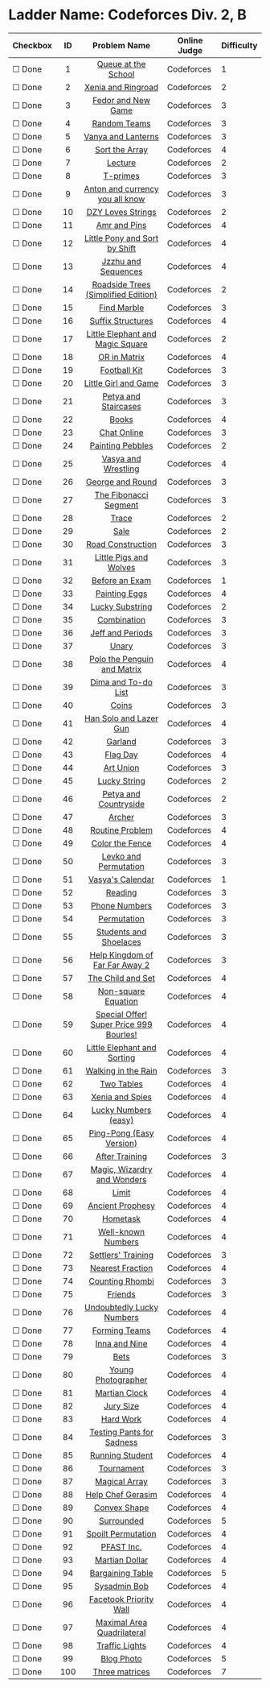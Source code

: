 # Ladder Name: Codeforces Div. 2, B

| Checkbox | ID  | Problem Name | Online Judge | Difficulty |
|---|:---:|:---:|---|---|
|&#9744; Done|1|[Queue at the School](http://codeforces.com/problemset/problem/266/B)|Codeforces|1|
|&#9744; Done|2|[Xenia and Ringroad](http://codeforces.com/problemset/problem/339/B)|Codeforces|2|
|&#9744; Done|3|[Fedor and New Game](http://codeforces.com/problemset/problem/467/B)|Codeforces|3|
|&#9744; Done|4|[Random Teams](http://codeforces.com/problemset/problem/478/B)|Codeforces|3|
|&#9744; Done|5|[Vanya and Lanterns](http://codeforces.com/problemset/problem/492/B)|Codeforces|3|
|&#9744; Done|6|[Sort the Array](http://codeforces.com/problemset/problem/451/B)|Codeforces|4|
|&#9744; Done|7|[Lecture](http://codeforces.com/problemset/problem/499/B)|Codeforces|2|
|&#9744; Done|8|[T-primes](http://codeforces.com/problemset/problem/230/B)|Codeforces|3|
|&#9744; Done|9|[Anton and currency you all know](http://codeforces.com/problemset/problem/508/B)|Codeforces|3|
|&#9744; Done|10|[DZY Loves Strings](http://codeforces.com/problemset/problem/447/B)|Codeforces|2|
|&#9744; Done|11|[Amr and Pins](http://codeforces.com/problemset/problem/507/B)|Codeforces|4|
|&#9744; Done|12|[Little Pony and Sort by Shift](http://codeforces.com/problemset/problem/454/B)|Codeforces|4|
|&#9744; Done|13|[Jzzhu and Sequences](http://codeforces.com/problemset/problem/450/B)|Codeforces|4|
|&#9744; Done|14|[Roadside Trees (Simplified Edition)](http://codeforces.com/problemset/problem/265/B)|Codeforces|2|
|&#9744; Done|15|[Find Marble](http://codeforces.com/problemset/problem/285/B)|Codeforces|3|
|&#9744; Done|16|[Suffix Structures](http://codeforces.com/problemset/problem/448/B)|Codeforces|4|
|&#9744; Done|17|[Little Elephant and Magic Square](http://codeforces.com/problemset/problem/259/B)|Codeforces|2|
|&#9744; Done|18|[OR in Matrix](http://codeforces.com/problemset/problem/486/B)|Codeforces|4|
|&#9744; Done|19|[Football Kit](http://codeforces.com/problemset/problem/432/B)|Codeforces|3|
|&#9744; Done|20|[Little Girl and Game](http://codeforces.com/problemset/problem/276/B)|Codeforces|3|
|&#9744; Done|21|[Petya and Staircases](http://codeforces.com/problemset/problem/362/B)|Codeforces|3|
|&#9744; Done|22|[Books](http://codeforces.com/problemset/problem/279/B)|Codeforces|4|
|&#9744; Done|23|[Chat Online](http://codeforces.com/problemset/problem/469/B)|Codeforces|3|
|&#9744; Done|24|[Painting Pebbles](http://codeforces.com/problemset/problem/509/B)|Codeforces|2|
|&#9744; Done|25|[Vasya and Wrestling](http://codeforces.com/problemset/problem/493/B)|Codeforces|4|
|&#9744; Done|26|[George and Round](http://codeforces.com/problemset/problem/387/B)|Codeforces|3|
|&#9744; Done|27|[The Fibonacci Segment](http://codeforces.com/problemset/problem/365/B)|Codeforces|3|
|&#9744; Done|28|[Trace](http://codeforces.com/problemset/problem/157/B)|Codeforces|2|
|&#9744; Done|29|[Sale](http://codeforces.com/problemset/problem/34/B)|Codeforces|2|
|&#9744; Done|30|[Road Construction](http://codeforces.com/problemset/problem/330/B)|Codeforces|3|
|&#9744; Done|31|[Little Pigs and Wolves](http://codeforces.com/problemset/problem/116/B)|Codeforces|3|
|&#9744; Done|32|[Before an Exam](http://codeforces.com/problemset/problem/4/B)|Codeforces|1|
|&#9744; Done|33|[Painting Eggs](http://codeforces.com/problemset/problem/282/B)|Codeforces|4|
|&#9744; Done|34|[Lucky Substring](http://codeforces.com/problemset/problem/122/B)|Codeforces|2|
|&#9744; Done|35|[Combination](http://codeforces.com/problemset/problem/155/B)|Codeforces|3|
|&#9744; Done|36|[Jeff and Periods](http://codeforces.com/problemset/problem/352/B)|Codeforces|3|
|&#9744; Done|37|[Unary](http://codeforces.com/problemset/problem/133/B)|Codeforces|3|
|&#9744; Done|38|[Polo the Penguin and Matrix](http://codeforces.com/problemset/problem/289/B)|Codeforces|4|
|&#9744; Done|39|[Dima and To-do List](http://codeforces.com/problemset/problem/366/B)|Codeforces|3|
|&#9744; Done|40|[Coins](http://codeforces.com/problemset/problem/58/B)|Codeforces|3|
|&#9744; Done|41|[Han Solo and Lazer Gun](http://codeforces.com/problemset/problem/514/B)|Codeforces|4|
|&#9744; Done|42|[Garland](http://codeforces.com/problemset/problem/408/B)|Codeforces|3|
|&#9744; Done|43|[Flag Day](http://codeforces.com/problemset/problem/357/B)|Codeforces|4|
|&#9744; Done|44|[Art Union](http://codeforces.com/problemset/problem/416/B)|Codeforces|3|
|&#9744; Done|45|[Lucky String](http://codeforces.com/problemset/problem/110/B)|Codeforces|2|
|&#9744; Done|46|[Petya and Countryside](http://codeforces.com/problemset/problem/66/B)|Codeforces|2|
|&#9744; Done|47|[Archer](http://codeforces.com/problemset/problem/312/B)|Codeforces|3|
|&#9744; Done|48|[Routine Problem](http://codeforces.com/problemset/problem/337/B)|Codeforces|4|
|&#9744; Done|49|[Color the Fence](http://codeforces.com/problemset/problem/349/B)|Codeforces|4|
|&#9744; Done|50|[Levko and Permutation](http://codeforces.com/problemset/problem/361/B)|Codeforces|3|
|&#9744; Done|51|[Vasya's Calendar](http://codeforces.com/problemset/problem/182/B)|Codeforces|1|
|&#9744; Done|52|[Reading](http://codeforces.com/problemset/problem/234/B)|Codeforces|3|
|&#9744; Done|53|[Phone Numbers](http://codeforces.com/problemset/problem/151/B)|Codeforces|3|
|&#9744; Done|54|[Permutation](http://codeforces.com/problemset/problem/359/B)|Codeforces|3|
|&#9744; Done|55|[Students and Shoelaces](http://codeforces.com/problemset/problem/129/B)|Codeforces|3|
|&#9744; Done|56|[Help Kingdom of Far Far Away 2](http://codeforces.com/problemset/problem/143/B)|Codeforces|3|
|&#9744; Done|57|[The Child and Set](http://codeforces.com/problemset/problem/437/B)|Codeforces|4|
|&#9744; Done|58|[Non-square Equation](http://codeforces.com/problemset/problem/233/B)|Codeforces|4|
|&#9744; Done|59|[Special Offer! Super Price 999 Bourles!](http://codeforces.com/problemset/problem/219/B)|Codeforces|4|
|&#9744; Done|60|[Little Elephant and Sorting](http://codeforces.com/problemset/problem/205/B)|Codeforces|4|
|&#9744; Done|61|[Walking in the Rain](http://codeforces.com/problemset/problem/192/B)|Codeforces|3|
|&#9744; Done|62|[Two Tables](http://codeforces.com/problemset/problem/228/B)|Codeforces|4|
|&#9744; Done|63|[Xenia and Spies](http://codeforces.com/problemset/problem/342/B)|Codeforces|4|
|&#9744; Done|64|[Lucky Numbers (easy)](http://codeforces.com/problemset/problem/96/B)|Codeforces|4|
|&#9744; Done|65|[Ping-Pong (Easy Version)](http://codeforces.com/problemset/problem/320/B)|Codeforces|4|
|&#9744; Done|66|[After Training](http://codeforces.com/problemset/problem/195/B)|Codeforces|3|
|&#9744; Done|67|[Magic, Wizardry and Wonders](http://codeforces.com/problemset/problem/231/B)|Codeforces|4|
|&#9744; Done|68|[Limit](http://codeforces.com/problemset/problem/197/B)|Codeforces|4|
|&#9744; Done|69|[Ancient Prophesy](http://codeforces.com/problemset/problem/260/B)|Codeforces|4|
|&#9744; Done|70|[Hometask](http://codeforces.com/problemset/problem/214/B)|Codeforces|4|
|&#9744; Done|71|[Well-known Numbers](http://codeforces.com/problemset/problem/225/B)|Codeforces|4|
|&#9744; Done|72|[Settlers' Training](http://codeforces.com/problemset/problem/63/B)|Codeforces|3|
|&#9744; Done|73|[Nearest Fraction](http://codeforces.com/problemset/problem/281/B)|Codeforces|4|
|&#9744; Done|74|[Counting Rhombi](http://codeforces.com/problemset/problem/189/B)|Codeforces|3|
|&#9744; Done|75|[Friends](http://codeforces.com/problemset/problem/94/B)|Codeforces|3|
|&#9744; Done|76|[Undoubtedly Lucky Numbers](http://codeforces.com/problemset/problem/244/B)|Codeforces|4|
|&#9744; Done|77|[Forming Teams](http://codeforces.com/problemset/problem/216/B)|Codeforces|4|
|&#9744; Done|78|[Inna and Nine](http://codeforces.com/problemset/problem/374/B)|Codeforces|4|
|&#9744; Done|79|[Bets](http://codeforces.com/problemset/problem/69/B)|Codeforces|3|
|&#9744; Done|80|[Young Photographer](http://codeforces.com/problemset/problem/14/B)|Codeforces|4|
|&#9744; Done|81|[Martian Clock](http://codeforces.com/problemset/problem/149/B)|Codeforces|4|
|&#9744; Done|82|[Jury Size](http://codeforces.com/problemset/problem/254/B)|Codeforces|4|
|&#9744; Done|83|[Hard Work](http://codeforces.com/problemset/problem/61/B)|Codeforces|4|
|&#9744; Done|84|[Testing Pants for Sadness](http://codeforces.com/problemset/problem/103/A)|Codeforces|3|
|&#9744; Done|85|[Running Student](http://codeforces.com/problemset/problem/9/B)|Codeforces|4|
|&#9744; Done|86|[Tournament](http://codeforces.com/problemset/problem/27/B)|Codeforces|3|
|&#9744; Done|87|[Magical Array](http://codeforces.com/problemset/problem/83/A)|Codeforces|3|
|&#9744; Done|88|[Help Chef Gerasim](http://codeforces.com/problemset/problem/99/B)|Codeforces|4|
|&#9744; Done|89|[Convex Shape](http://codeforces.com/problemset/problem/275/B)|Codeforces|4|
|&#9744; Done|90|[Surrounded](http://codeforces.com/problemset/problem/190/B)|Codeforces|5|
|&#9744; Done|91|[Spoilt Permutation](http://codeforces.com/problemset/problem/56/B)|Codeforces|4|
|&#9744; Done|92|[PFAST Inc.](http://codeforces.com/problemset/problem/114/B)|Codeforces|4|
|&#9744; Done|93|[Martian Dollar](http://codeforces.com/problemset/problem/41/B)|Codeforces|4|
|&#9744; Done|94|[Bargaining Table](http://codeforces.com/problemset/problem/22/B)|Codeforces|5|
|&#9744; Done|95|[Sysadmin Bob](http://codeforces.com/problemset/problem/31/B)|Codeforces|4|
|&#9744; Done|96|[Facetook Priority Wall](http://codeforces.com/problemset/problem/75/B)|Codeforces|4|
|&#9744; Done|97|[Maximal Area Quadrilateral](http://codeforces.com/problemset/problem/340/B)|Codeforces|4|
|&#9744; Done|98|[Traffic Lights](http://codeforces.com/problemset/problem/29/B)|Codeforces|4|
|&#9744; Done|99|[Blog Photo](http://codeforces.com/problemset/problem/53/B)|Codeforces|5|
|&#9744; Done|100|[Three matrices](http://codeforces.com/problemset/problem/393/B)|Codeforces|7|
